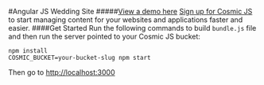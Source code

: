 #Angular JS Wedding Site
#####[View a demo here](http://wedding-site.cosmicapp.co/)
[Sign up for Cosmic JS](https://cosmicjs.com/) to start managing content for your websites and applications faster and easier.
####Get Started
Run the following commands to build `bundle.js` file and then run the server pointed to your Cosmic JS bucket:
```
npm install
COSMIC_BUCKET=your-bucket-slug npm start
```
Then go to [http://localhost:3000](http://localhost:3000)
